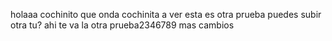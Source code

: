 holaaa cochinito
que onda cochinita
a ver esta es otra prueba puedes subir otra tu?
ahi te va la otra prueba2346789
mas cambios